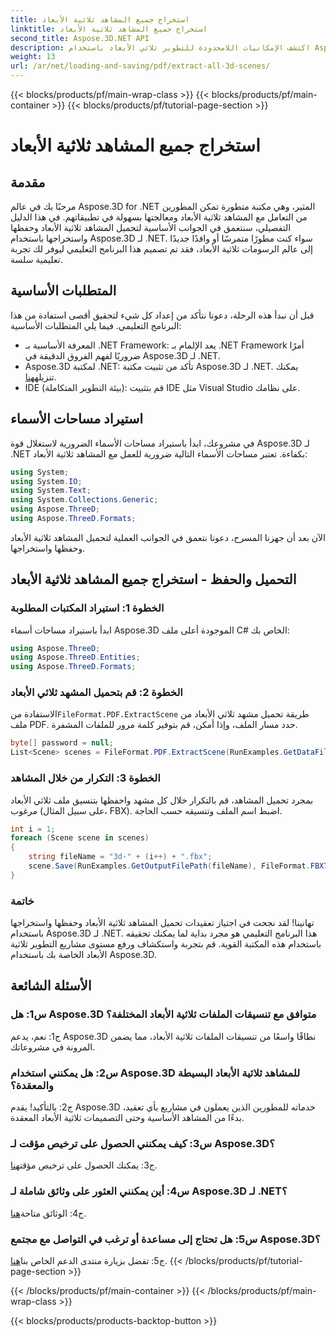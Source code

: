 ```yaml
---
title: استخراج جميع المشاهد ثلاثية الأبعاد
linktitle: استخراج جميع المشاهد ثلاثية الأبعاد
second_title: Aspose.3D.NET API
description: اكتشف الإمكانيات اللامحدودة للتطوير ثلاثي الأبعاد باستخدام Aspose.3D لـ .NET. قم بتحميل المشاهد وحفظها واستخراجها بسهولة.
weight: 13
url: /ar/net/loading-and-saving/pdf/extract-all-3d-scenes/
---
```


{{< blocks/products/pf/main-wrap-class >}}
{{< blocks/products/pf/main-container >}}
{{< blocks/products/pf/tutorial-page-section >}}

# استخراج جميع المشاهد ثلاثية الأبعاد

## مقدمة

مرحبًا بك في عالم Aspose.3D for .NET المثير، وهي مكتبة متطورة تمكن المطورين من التعامل مع المشاهد ثلاثية الأبعاد ومعالجتها بسهولة في تطبيقاتهم. في هذا الدليل التفصيلي، سنتعمق في الجوانب الأساسية لتحميل المشاهد ثلاثية الأبعاد وحفظها واستخراجها باستخدام Aspose.3D لـ .NET. سواء كنت مطورًا متمرسًا أو وافدًا جديدًا إلى عالم الرسومات ثلاثية الأبعاد، فقد تم تصميم هذا البرنامج التعليمي ليوفر لك تجربة تعليمية سلسة.

## المتطلبات الأساسية

قبل أن نبدأ هذه الرحلة، دعونا نتأكد من إعداد كل شيء لتحقيق أقصى استفادة من هذا البرنامج التعليمي. فيما يلي المتطلبات الأساسية:

- المعرفة الأساسية بـ .NET Framework: يعد الإلمام بـ .NET Framework أمرًا ضروريًا لفهم الفروق الدقيقة في Aspose.3D لـ .NET.
-  Aspose.3D لمكتبة .NET: تأكد من تثبيت مكتبة Aspose.3D لـ .NET. يمكنك تنزيله[هنا](https://releases.aspose.com/3d/net/).
- IDE (بيئة التطوير المتكاملة): قم بتثبيت IDE مثل Visual Studio على نظامك.

## استيراد مساحات الأسماء

في مشروعك، ابدأ باستيراد مساحات الأسماء الضرورية لاستغلال قوة Aspose.3D لـ .NET بكفاءة. تعتبر مساحات الأسماء التالية ضرورية للعمل مع المشاهد ثلاثية الأبعاد:

```csharp
using System;
using System.IO;
using System.Text;
using System.Collections.Generic;
using Aspose.ThreeD;
using Aspose.ThreeD.Formats;
```

الآن بعد أن جهزنا المسرح، دعونا نتعمق في الجوانب العملية لتحميل المشاهد ثلاثية الأبعاد وحفظها واستخراجها.

## التحميل والحفظ - استخراج جميع المشاهد ثلاثية الأبعاد

### الخطوة 1: استيراد المكتبات المطلوبة

ابدأ باستيراد مساحات أسماء Aspose.3D الموجودة أعلى ملف C# الخاص بك:

```csharp
using Aspose.ThreeD;
using Aspose.ThreeD.Entities;
using Aspose.ThreeD.Formats;
```

### الخطوة 2: قم بتحميل المشهد ثلاثي الأبعاد

 الاستفادة من`FileFormat.PDF.ExtractScene` طريقة تحميل مشهد ثلاثي الأبعاد من ملف PDF. حدد مسار الملف، وإذا أمكن، قم بتوفير كلمة مرور للملفات المشفرة.

```csharp
byte[] password = null;
List<Scene> scenes = FileFormat.PDF.ExtractScene(RunExamples.GetDataFilePath("House_Design.pdf"), password);
```

### الخطوة 3: التكرار من خلال المشاهد

بمجرد تحميل المشاهد، قم بالتكرار خلال كل مشهد واحفظها بتنسيق ملف ثلاثي الأبعاد مرغوب (على سبيل المثال، FBX). اضبط اسم الملف وتنسيقه حسب الحاجة.

```csharp
int i = 1;
foreach (Scene scene in scenes)
{
    string fileName = "3d-" + (i++) + ".fbx";
    scene.Save(RunExamples.GetOutputFilePath(fileName), FileFormat.FBX7400ASCII);
}
```

### خاتمة

تهانينا! لقد نجحت في اجتياز تعقيدات تحميل المشاهد ثلاثية الأبعاد وحفظها واستخراجها باستخدام Aspose.3D لـ .NET. هذا البرنامج التعليمي هو مجرد بداية لما يمكنك تحقيقه باستخدام هذه المكتبة القوية. قم بتجربة واستكشاف ورفع مستوى مشاريع التطوير ثلاثية الأبعاد الخاصة بك باستخدام Aspose.3D.

## الأسئلة الشائعة

### س1: هل Aspose.3D متوافق مع تنسيقات الملفات ثلاثية الأبعاد المختلفة؟

ج1: نعم، يدعم Aspose.3D نطاقًا واسعًا من تنسيقات الملفات ثلاثية الأبعاد، مما يضمن المرونة في مشروعاتك.

### س2: هل يمكنني استخدام Aspose.3D للمشاهد ثلاثية الأبعاد البسيطة والمعقدة؟

ج2: بالتأكيد! يقدم Aspose.3D خدماته للمطورين الذين يعملون في مشاريع بأي تعقيد، بدءًا من المشاهد الأساسية وحتى التصميمات ثلاثية الأبعاد المعقدة.

### س3: كيف يمكنني الحصول على ترخيص مؤقت لـ Aspose.3D؟

 ج3: يمكنك الحصول على ترخيص مؤقت[هنا](https://purchase.aspose.com/temporary-license/).

### س4: أين يمكنني العثور على وثائق شاملة لـ Aspose.3D لـ .NET؟

 ج4: الوثائق متاحة[هنا](https://reference.aspose.com/3d/net/).

### س5: هل تحتاج إلى مساعدة أو ترغب في التواصل مع مجتمع Aspose.3D؟

 ج5: تفضل بزيارة منتدى الدعم الخاص بنا[هنا](https://forum.aspose.com/c/3d/18).
{{< /blocks/products/pf/tutorial-page-section >}}

{{< /blocks/products/pf/main-container >}}
{{< /blocks/products/pf/main-wrap-class >}}

{{< blocks/products/products-backtop-button >}}

